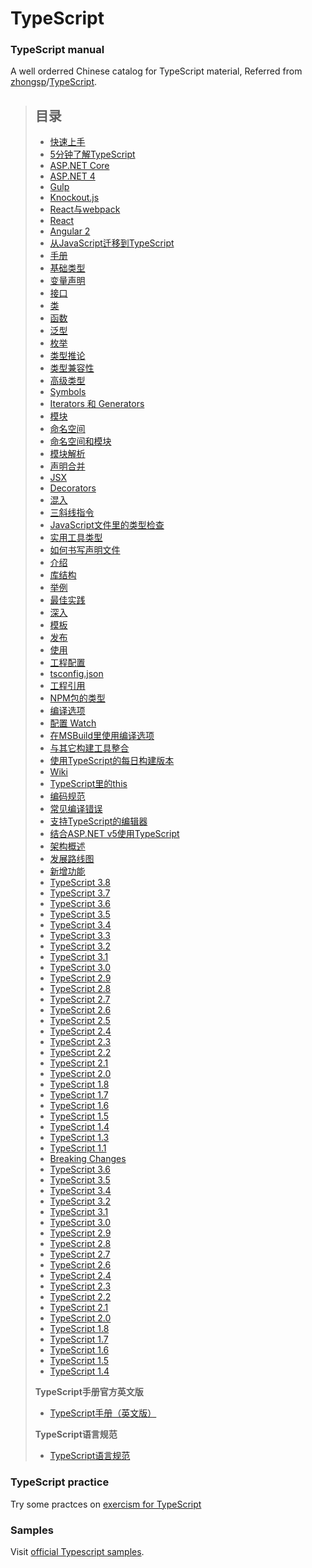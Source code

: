 # TypeScript


### TypeScript manual

A well orderred Chinese catalog for TypeScript material,
Referred from [zhongsp](https://github.com/zhongsp)/[TypeScript](https://github.com/zhongsp/TypeScript).


>## 目录
>
>* [快速上手](tutorials/README.md)
>  * [5分钟了解TypeScript](tutorials/typescript-in-5-minutes.md)
>  * [ASP.NET Core](tutorials/asp.net-core.md)
>  * [ASP.NET 4](tutorials/asp.net-4.md)
>  * [Gulp](tutorials/gulp.md)
>  * [Knockout.js](tutorials/knockout.md)
>  * [React与webpack](tutorials/react-and-webpack.md)
>  * [React](tutorials/react.md)
>  * [Angular 2](tutorials/angular-2.md)
>  * [从JavaScript迁移到TypeScript](tutorials/migrating-from-javascript.md)
>* [手册](handbook/README.md)
>  * [基础类型](handbook/basic-types.md)
>  * [变量声明](handbook/variable-declarations.md)
>  * [接口](handbook/interfaces.md)
>  * [类](handbook/classes.md)
>  * [函数](handbook/functions.md)
>  * [泛型](handbook/generics.md)
>  * [枚举](handbook/enums.md)
>  * [类型推论](handbook/type-inference.md)
>  * [类型兼容性](handbook/type-compatibility.md)
>  * [高级类型](handbook/advanced-types.md)
>  * [Symbols](handbook/symbols.md)
>  * [Iterators 和 Generators](handbook/iterators-and-generators.md)
>  * [模块](handbook/modules.md)
>  * [命名空间](handbook/namespaces.md)
>  * [命名空间和模块](handbook/namespaces-and-modules.md)
>  * [模块解析](handbook/module-resolution.md)
>  * [声明合并](handbook/declaration-merging.md)
>  * [JSX](handbook/jsx.md)
>  * [Decorators](handbook/decorators.md)
>  * [混入](handbook/mixins.md)
>  * [三斜线指令](handbook/triple-slash-directives.md)
>  * [JavaScript文件里的类型检查](handbook/type-checking-javascript-files.md)
>  * [实用工具类型](handbook/utility-types.md)
>* [如何书写声明文件](introduction/README.md)
>  * [介绍](introduction/introduction.md)
>  * [库结构](introduction/library-structures.md)
>  * [举例](introduction/by-example.md)
>  * [最佳实践](introduction/do-s-and-don-ts.md)
>  * [深入](introduction/deep-dive.md)
>  * [模板](introduction/templates.md)
>  * [发布](introduction/publishing.md)
>  * [使用](introduction/consumption.md)
>* [工程配置](tsconfig.json/README.md)
>  * [tsconfig.json](tsconfig.json/tsconfig.json.md)
>  * [工程引用](tsconfig.json/project-references.md)
>  * [NPM包的类型](tsconfig.json/typings-for-npm-packages.md)
>  * [编译选项](tsconfig.json/compiler-options.md)
>  * [配置 Watch](tsconfig.json/configuring-watch.md)
>  * [在MSBuild里使用编译选项](tsconfig.json/compiler-options-in-msbuild.md)
>  * [与其它构建工具整合](tsconfig.json/integrating-with-build-tools.md)
>  * [使用TypeScript的每日构建版本](tsconfig.json/nightly-builds.md)
>* [Wiki](wiki/README.md)
>  * [TypeScript里的this](wiki/this-in-typescript.md)
>  * [编码规范](wiki/coding_guidelines.md)
>  * [常见编译错误](wiki/common-errors.md)
>  * [支持TypeScript的编辑器](wiki/typescript-editor-support.md)
>  * [结合ASP.NET v5使用TypeScript](wiki/using-typescript-with-asp.net-5.md)
>  * [架构概述](wiki/architectural-overview.md)
>  * [发展路线图](wiki/roadmap.md)
>* [新增功能](release-notes/README.md)
>  * [TypeScript 3.8](release-notes/typescript-3.8.md)
>  * [TypeScript 3.7](release-notes/typescript-3.7.md)
>  * [TypeScript 3.6](release-notes/typescript-3.6.md)
>  * [TypeScript 3.5](release-notes/typescript-3.5.md)
>  * [TypeScript 3.4](release-notes/typescript-3.4.md)
>  * [TypeScript 3.3](release-notes/typescript-3.3.md)
>  * [TypeScript 3.2](release-notes/typescript-3.2.md)
>  * [TypeScript 3.1](release-notes/typescript-3.1.md)
>  * [TypeScript 3.0](release-notes/typescript-3.0.md)
>  * [TypeScript 2.9](release-notes/typescript-2.9.md)
>  * [TypeScript 2.8](release-notes/typescript-2.8.md)
>  * [TypeScript 2.7](release-notes/typescript-2.7.md)
>  * [TypeScript 2.6](release-notes/typescript-2.6.md)
>  * [TypeScript 2.5](release-notes/typescript-2.5.md)
>  * [TypeScript 2.4](release-notes/typescript-2.4.md)
>  * [TypeScript 2.3](release-notes/typescript-2.3.md)
>  * [TypeScript 2.2](release-notes/typescript-2.2.md)
>  * [TypeScript 2.1](release-notes/typescript-2.1.md)
>  * [TypeScript 2.0](release-notes/typescript-2.0.md)
>  * [TypeScript 1.8](release-notes/typescript-1.8.md)
>  * [TypeScript 1.7](release-notes/typescript-1.7.md)
>  * [TypeScript 1.6](release-notes/typescript-1.6.md)
>  * [TypeScript 1.5](release-notes/typescript-1.5.md)
>  * [TypeScript 1.4](release-notes/typescript-1.4.md)
>  * [TypeScript 1.3](release-notes/typescript-1.3.md)
>  * [TypeScript 1.1](release-notes/typescript-1.1.md)
>* [Breaking Changes](breaking-changes/README.md)
>  * [TypeScript 3.6](breaking-changes/typescript-3.6.md)
>  * [TypeScript 3.5](breaking-changes/typescript-3.5.md)
>  * [TypeScript 3.4](breaking-changes/typescript-3.4.md)
>  * [TypeScript 3.2](breaking-changes/typescript-3.2.md)
>  * [TypeScript 3.1](breaking-changes/typescript-3.1.md)
>  * [TypeScript 3.0](breaking-changes/typescript-3.0.md)
>  * [TypeScript 2.9](breaking-changes/typescript-2.9.md)
>  * [TypeScript 2.8](breaking-changes/typescript-2.8.md)
>  * [TypeScript 2.7](breaking-changes/typescript-2.7.md)
>  * [TypeScript 2.6](breaking-changes/typescript-2.6.md)
>  * [TypeScript 2.4](breaking-changes/typescript-2.4.md)
>  * [TypeScript 2.3](breaking-changes/typescript-2.3.md)
>  * [TypeScript 2.2](breaking-changes/typescript-2.2.md)
>  * [TypeScript 2.1](breaking-changes/typescript-2.1.md)
>  * [TypeScript 2.0](breaking-changes/typescript-2.0.md)
>  * [TypeScript 1.8](breaking-changes/typescript-1.8.md)
>  * [TypeScript 1.7](breaking-changes/typescript-1.7.md)
>  * [TypeScript 1.6](breaking-changes/typescript-1.6.md)
>  * [TypeScript 1.5](breaking-changes/typescript-1.5.md)
>  * [TypeScript 1.4](breaking-changes/typescript-1.4.md)
>
>**TypeScript手册官方英文版**
>
>* [TypeScript手册（英文版）](http://www.typescriptlang.org/docs/home.html)
>
>**TypeScript语言规范**
>
>* [TypeScript语言规范](https://github.com/Microsoft/TypeScript/blob/master/doc/spec.md)





### TypeScript practice

Try some practces on [exercism for TypeScript](https://exercism.io/my/tracks/typescript)


### Samples

Visit [official Typescript samples](https://github.com/microsoft/TypeScriptSamples).

